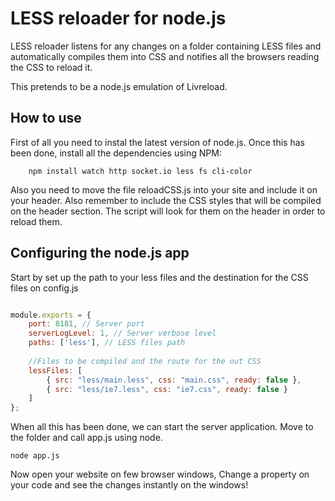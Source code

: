 LESS reloader for node.js
====

LESS reloader listens for any changes on a folder containing LESS files and automatically compiles them into CSS and notifies all the browsers reading the CSS to reload it.

This pretends to be a node.js emulation of Livreload.

How to use
----

First of all you need to instal the latest version of node.js. Once this has been done, install all the dependencies using NPM:
```
	npm install watch http socket.io less fs cli-color
```
	
Also you need to move the file reloadCSS.js into your site and include it on your header. Also remember to include the CSS styles that will be compiled on the header section. The script will look for them on the header in order to reload them.

Configuring the node.js app
----

Start by set up the path to your less files and the destination for the CSS files on config.js

```javascript

module.exports = {
	port: 8181, // Server port
	serverLogLevel: 1, // Server verbose level
	paths: ['less'], // LESS files path
	
	//Files to be compiled and the route for the out CSS
	lessFiles: [
		{ src: "less/main.less", css: "main.css", ready: false },
		{ src: "less/ie7.less", css: "ie7.css", ready: false }
	]
};

```

When all this has been done, we can start the server application. Move to the folder and call app.js using node.

	node app.js
	
Now open your website on few browser windows, Change a property on your code and see the changes instantly on the windows!
